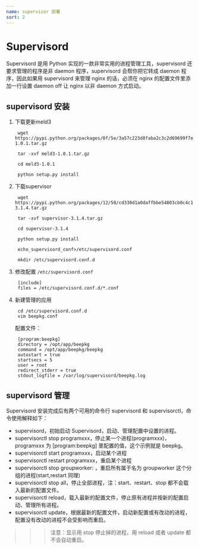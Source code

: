 ```yaml
---
name: supervisor 部署
sort: 2
---
```


# Supervisord

Supervisord 是用 Python 实现的一款非常实用的进程管理工具，supervisord 还要求管理的程序是非 daemon 程序，supervisord 会帮你把它转成 daemon 程序，因此如果用 supervisord 来管理 nginx 的话，必须在 nginx 的配置文件里添加一行设置 daemon off 让 nginx 以非 daemon 方式启动。


## supervisord 安装

1. 下载更新meld3

		wget https://pypi.python.org/packages/0f/5e/3a57c223d8faba2c3c2d69699f7e6cfdd1e5cc31e79cdd0dd48d44580b50/meld3-1.0.1.tar.gz
	
		tar -xvf meld3-1.0.1.tar.gz
	
		cd meld3-1.0.1
	
		python setup.py install

1. 下载supervisor

		wget https://pypi.python.org/packages/12/50/cd330d1a0daffbbe54803cb0c4c1ada892b5d66db08befac385122858eee/supervisor-3.1.4.tar.gz
	
		tar -xvf supervisor-3.1.4.tar.gz
	
		cd supervisor-3.1.4
	
		python setup.py install
	
		echo_supervisord_conf>/etc/supervisord.conf

		mkdir /etc/supervisord.conf.d
3. 修改配置 `/etc/supervisord.conf`

		[include]
		files = /etc/supervisord.conf.d/*.conf

4. 新建管理的应用

		cd /etc/supervisord.conf.d
		vim beepkg.conf

	配置文件：

		[program:beepkg]
		directory = /opt/app/beepkg
		command = /opt/app/beepkg/beepkg
		autostart = true
		startsecs = 5
		user = root
		redirect_stderr = true
		stdout_logfile = /var/log/supervisord/beepkg.log

## supervisord 管理

Supervisord 安装完成后有两个可用的命令行 supervisord 和 supervisorctl，命令使用解释如下：

* supervisord，初始启动 Supervisord，启动、管理配置中设置的进程。
* supervisorctl stop programxxx，停止某一个进程(programxxx)，programxxx 为 [program:beepkg] 里配置的值，这个示例就是 beepkg。
* supervisorctl start programxxx，启动某个进程
* supervisorctl restart programxxx，重启某个进程
* supervisorctl stop groupworker: ，重启所有属于名为 groupworker 这个分组的进程(start,restart 同理)
* supervisorctl stop all，停止全部进程，注：start、restart、stop 都不会载入最新的配置文件。
* supervisorctl reload，载入最新的配置文件，停止原有进程并按新的配置启动、管理所有进程。
* supervisorctl update，根据最新的配置文件，启动新配置或有改动的进程，配置没有改动的进程不会受影响而重启。


>>>注意：显示用 stop 停止掉的进程，用 reload 或者 update 都不会自动重启。
